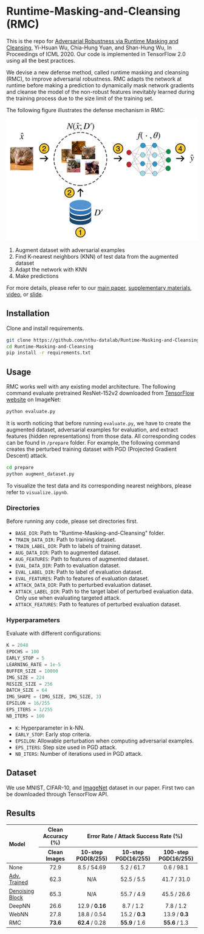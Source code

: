 # Runtime-Masking-and-Cleansing (RMC)
This is the repo for [Adversarial Robustness via Runtime Masking and Cleansing](http://proceedings.mlr.press/v119/wu20f/wu20f.pdf), Yi-Hsuan Wu, Chia-Hung Yuan, and Shan-Hung Wu, In Proceedings of ICML 2020. Our code is implemented in TensorFlow 2.0 using all the best practices.

We devise a new defense method, called runtime masking and cleansing (RMC), to improve adversarial robustness. RMC adapts the network at runtime before making a prediction to dynamically mask network gradients and cleanse the model of the non-robust features inevitably learned during the training process due to the size limit of the training set.

The following figure illustrates the defense mechanism in RMC:

<p align="center">
	<img src="./figures/rmc-architecture-flow-new.png" width=600>
</p>

1. Augment dataset with adversarial examples
2. Find K-nearest neighbors (KNN) of test data from the augmented dataset
3. Adapt the network with KNN
4. Make predictions

For more details, please refer to our [main paper](https://proceedings.icml.cc/static/paper_files/icml/2020/377-Paper.pdf), [supplementary materials](http://proceedings.mlr.press/v119/wu20f/wu20f.pdf), [video](https://icml.cc/virtual/2020/poster/5817), or [slide](http://www.cs.nthu.edu.tw/~shwu/pubs/shwu-icml-20-slides.pdf).

## Installation
Clone and install requirements.
```bash
git clone https://github.com/nthu-datalab/Runtime-Masking-and-Cleansing.git
cd Runtime-Masking-and-Cleansing
pip install -r requirements.txt
```

## Usage
RMC works well with any existing model architecture. The following command evaluate pretrained ResNet-152v2 downloaded from [TensorFlow website](https://www.tensorflow.org/api_docs/python/tf/keras/applications/ResNet152) on ImageNet:
```bash
python evaluate.py
```

It is worth noticing that before running ```evaluate.py```, we have to create the augmented dataset, adversarial examples for evaluation, and extract features (hidden representations) from those data. All corresponding codes can be found in ```/prepare``` folder. For example, the following command creates the perturbed training dataset with PGD (Projected Gradient Descent) attack.
```bash
cd prepare
python augment_dataset.py
```

To visualize the test data and its corresponding nearest neighbors, please refer to ```visualize.ipynb```.

### Directories
Before running any code, please set directories first.
- ```BASE_DIR```: Path to "Runtime-Masking-and-Cleansing" folder.
- ```TRAIN_DATA_DIR```: Path to training dataset.
- ```TRAIN_LABEL_DIR```: Path to labels of training dataset.
- ```AUG_DATA_DIR```: Path to augmented dataset.
- ```AUG_FEATURES```: Path to features of augmented dataset. 
- ```EVAL_DATA_DIR```: Path to evaluation dataset.
- ```EVAL_LABEL_DIR```: Path to label of evaluation dataset.
- ```EVAL_FEATURES```: Path to features of evaluation dataset.
- ```ATTACK_DATA_DIR```: Path to perturbed evaluation dataset.
- ```ATTACK_LABEL_DIR```: Path to the target label of perturbed evaluation data. Only use when evaluating targeted attack.
- ```ATTACK_FEATURES```: Path to features of perturbed evaluation dataset.

### Hyperparameters
Evaluate with different configurations:
```python
K = 2048
EPOCHS = 100
EARLY_STOP = 5
LEARNING_RATE = 1e-5
BUFFER_SIZE = 10000
IMG_SIZE = 224
RESIZE_SIZE = 256
BATCH_SIZE = 64
IMG_SHAPE = (IMG_SIZE, IMG_SIZE, 3)
EPSILON = 16/255
EPS_ITERS = 1/255
NB_ITERS = 100
```
- ```K```: Hyperparameter in k-NN.
- ```EARLY_STOP```: Early stop criteria.
- ```EPSILON```: Allowable perturbation when computing adversarial examples.
- ```EPS_ITERS```: Step size used in PGD attack.
- ```NB_ITERS```: Number of iterations used in PGD attack.

## Dataset
We use MNIST, CIFAR-10, and [ImageNet](http://www.image-net.org/) dataset in our paper. First two can be downloaded through TensorFlow API.

## Results
<table>
<thead>
<tr>
<th align="left" rowspan=2>Model</th>
<th align="center">Clean Accuracy (%)</th>
<th align="center" colspan=3>Error Rate / Attack Success Rate (%)</th>
</tr>
<tr>
<th align="center">Clean Images</th>
<th align="center">10-step PGD(8/255)</th>
<th align="center">10-step PGD(16/255)</th>
<th align="center">100-step PGD(16/255)</th>
</tr>
</thead>

<tbody>
<tr>
<td align="left">None</td>
<td align="center">72.9</td>
<td align="center">8.5 / 54.69</td>
<td align="center">5.2 / 61.7</td>
<td align="center">0.6 / 98.1</td>
</tr>

<tr>
<td align="left"><a href="https://github.com/facebookresearch/ImageNet-Adversarial-Training/blob/master/INSTRUCTIONS.md" target="_blank">Adv. Trained</a></td>
<td align="center">62.3</td>
<td align="center">N/A</td>
<td align="center">52.5 / 5.5</td>
<td align="center">41.7 / 31.0</td>
</tr>

<tr>
<td align="left"><a href="https://github.com/facebookresearch/ImageNet-Adversarial-Training/blob/master/INSTRUCTIONS.md" target="_blank">Denoising Block</a></td>
<td align="center">65.3</td>
<td align="center">N/A</td>
<td align="center">55.7 / 4.9</td>
<td align="center">45.5 / 26.6</td>
</tr>

<tr>
<td align="left">DeepNN</td>
<td align="center">26.6</td>
<td align="center">12.9 / <b>0.16</b></td>
<td align="center">8.7 / 1.2</td>
<td align="center">7.8 / 1.2</td>
</tr>

<tr>
<td align="left">WebNN</td>
<td align="center">27.8</td>
<td align="center">18.8 / 0.54</td>
<td align="center">15.2 / <b>0.3</b></td>
<td align="center">13.9 / <b>0.3</b></td>
</tr>

<tr>
<td align="left">RMC</td>
<td align="center"><b>73.6</b></td>
<td align="center"><b>62.4</b> / 0.28</td>
<td align="center"><b>55.9</b> / 1.6</td>
<td align="center"><b>55.6</b> / 1.3</td>
</tr>
</tbody>
</table>
